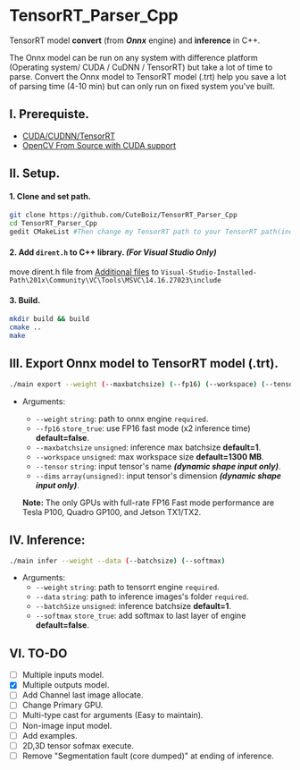 # TensorRT_Parser_Cpp

 TensorRT model **convert** (from ***Onnx*** engine) and **inference** in C++.

The Onnx model can be run on any system with difference platform (Operating system/ CUDA / CuDNN / TensorRT) but take a lot of time to parse.
Convert the Onnx model to TensorRT model (.trt) help you save a lot of parsing time (4-10 min) but can only run on fixed system you've built.

## I. Prerequiste.

- [CUDA/CUDNN/TensorRT](https://github.com/CuteBoiz/Ubuntu_Installation/blob/master/cuda.md)
- [OpenCV From Source with CUDA support](https://github.com/CuteBoiz/Ubuntu_Installation/blob/master/opencv.md)

## II. Setup.

#### 1. Clone and set path.

```sh
git clone https://github.com/CuteBoiz/TensorRT_Parser_Cpp
cd TensorRT_Parser_Cpp
gedit CMakeList #Then change my TensorRT path to your TensorRT path(include and lib)
```

#### 2. Add `dirent.h` to C++ library. *(For Visual Studio Only)*

 move dirent.h file from [Additional files](https://github.com/CuteBoiz/TensorRT_Parser_Cpp/tree/main/Addition%20files) to `Visual-Studio-Installed-Path\201x\Community\VC\Tools\MSVC\14.16.27023\include`

#### 3. Build.

```sh
mkdir build && build
cmake ..
make
```

## III. Export Onnx model to TensorRT model (.trt).
```sh
./main export --weight (--maxbatchsize) (--fp16) (--workspace) (--tensor) (--dims)
```
- Arguments:
    - `--weight` `string`: path to onnx engine `required`.
    - `--fp16` `store_true`: use FP16 fast mode (x2 inference time) **default=false**.
    - `--maxbatchsize` `unsigned`:  inference max batchsize **default=1**.
    - `--workspace` `unsigned`: max workspace size **default=1300 MB**.
    - `--tensor` `string`: input tensor's name ***(dynamic shape input only)***.
    - `--dims` `array(unsigned)`: input tensor's dimension ***(dynamic shape input only)***. 

   **Note:** The only GPUs with full-rate FP16 Fast mode performance are Tesla P100, Quadro GP100, and Jetson TX1/TX2.

## IV. Inference:
```sh
./main infer --weight --data (--batchsize) (--softmax)
```
- Arguments:
    - `--weight` `string`:          path to tensorrt engine `required`.
    - `--data` `string`:              path to inference images's folder `required`.
    - `--batchSize` `unsigned`:     inference batchsize **default=1**.
    - `--softmax` `store_true`:           add softmax to last layer of engine **default=false**.

## VI. TO-DO

- [ ] Multiple inputs model.
- [x] Multiple outputs model.
- [ ] Add Channel last image allocate.
- [ ] Change Primary GPU. 
- [ ] Multi-type cast for arguments (Easy to maintain).
- [ ] Non-image input model.
- [ ] Add examples.
- [ ] 2D,3D tensor sofmax execute.
- [ ] Remove "Segmentation fault (core dumped)" at ending of inference. 
